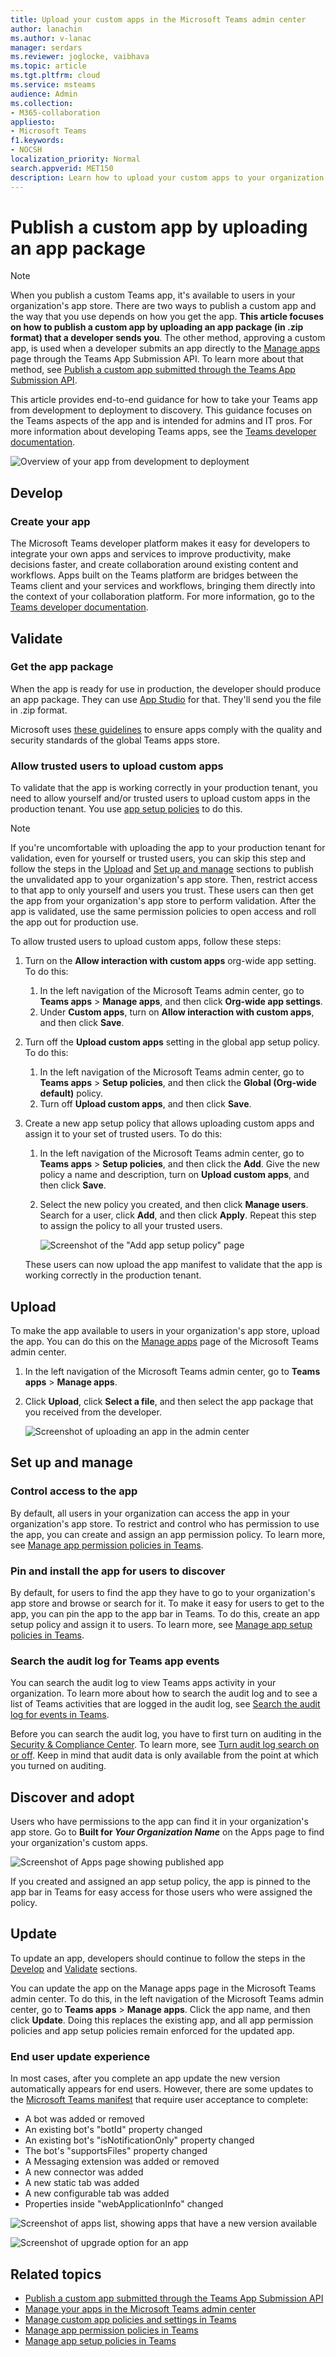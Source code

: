 ```yaml
---
title: Upload your custom apps in the Microsoft Teams admin center
author: lanachin
ms.author: v-lanac
manager: serdars
ms.reviewer: joglocke, vaibhava
ms.topic: article
ms.tgt.pltfrm: cloud
ms.service: msteams
audience: Admin
ms.collection: 
- M365-collaboration
appliesto: 
- Microsoft Teams
f1.keywords:
- NOCSH
localization_priority: Normal
search.appverid: MET150
description: Learn how to upload your custom apps to your organization's app store in the Microsoft Teams admin center. 
---
```


# Publish a custom app by uploading an app package

> [!NOTE]
> When you publish a custom Teams app, it's available to users in your organization's app store. There are two ways to publish a custom app and the way that you use depends on how you get the app. **This article focuses on how to publish a custom app by uploading an app package (in .zip format) that a developer sends you**. The other method, approving a custom app, is used when a developer submits an app directly to the <a href="https://docs.microsoft.com/microsoftteams/manage-apps" target="_blank">Manage apps</a> page through the Teams App Submission API. To learn more about that method, see <a href="https://docs.microsoft.com/microsoftteams/submit-approve-custom-apps" target="_blank">Publish a custom app submitted through the Teams App Submission API</a>.

This article provides end-to-end guidance for how to take your Teams app from development to deployment to discovery. This guidance focuses on the Teams aspects of the app and is intended for admins and IT pros. For more information about developing Teams apps, see the <a href="https://docs.microsoft.com/microsoftteams/platform" target="_blank">Teams developer documentation</a>.

![Overview of your app from development to deployment](media/upload-custom-apps.png)

## Develop

### Create your app

The Microsoft Teams developer platform makes it easy for developers to integrate your own apps and services to improve productivity, make decisions faster, and create collaboration around existing content and workflows. Apps built on the Teams platform are bridges between the Teams client and your services and workflows, bringing them directly into the context of your collaboration platform. For more information, go to the <a href="https://docs.microsoft.com/microsoftteams/platform" target="_blank">Teams developer documentation</a>.

## Validate

### Get the app package

When the app is ready for use in production, the developer should produce an app package. They can use <a href="https://docs.microsoft.com/microsoftteams/platform/get-started/get-started-app-studio" target="_blank">App Studio</a> for that. They'll send you the file in .zip format.

Microsoft uses <a href="https://docs.microsoft.com/microsoftteams/platform/publishing/office-store-approval" target="_blank">these guidelines</a> to ensure apps comply with the quality and security standards of the global Teams apps store.

### Allow trusted users to upload custom apps

To validate that the app is working correctly in your production tenant, you need to allow yourself and/or trusted users to upload custom apps in the production tenant. You use <a href="https://docs.microsoft.com/microsoftteams/teams-app-setup-policies" target="_blank">app setup policies</a> to do this.

> [!NOTE]
> If you're uncomfortable with uploading the app to your production tenant for validation, even for yourself or trusted users, you can skip this step and follow the steps in the [Upload](#upload) and [Set up and manage](#set-up-and-manage) sections to publish the unvalidated app to your organization's app store. Then, restrict access to that app to only yourself and users you trust. These users can then get the app from your organization's app store to perform validation. After the app is validated, use the same permission policies to open access and roll the app out for production use.

To allow trusted users to upload custom apps, follow these steps:

1. Turn on the **Allow interaction with custom apps** org-wide app setting. To do this:
    1. In the left navigation of the Microsoft Teams admin center, go to **Teams apps** > **Manage apps**, and then click **Org-wide app settings**.
    2. Under **Custom apps**, turn on **Allow interaction with custom apps**, and then click **Save**.
2. Turn off the **Upload custom apps** setting in the global app setup policy. To do this:
    1. In the left navigation of the Microsoft Teams admin center, go to **Teams apps** > **Setup policies**, and then click the **Global (Org-wide default)** policy.
    2. Turn off **Upload custom apps**, and then click **Save**.
3. Create a new app setup policy that allows uploading custom apps and assign it to your set of trusted users. To do this:
    1. In the left navigation of the Microsoft Teams admin center, go to **Teams apps** > **Setup policies**, and then click the **Add**. Give the new policy a name and description, turn on **Upload custom apps**, and then click **Save**.
    2. Select the new policy you created, and then click **Manage users**. Search for a user, click **Add**, and then click **Apply**. Repeat this step to assign the policy to all your trusted users.

        ![Screenshot of the "Add app setup policy" page](media/manage-your-lob-apps-new-app-setup-policy.png)

    These users can now upload the app manifest to validate that the app is working correctly in the production tenant.

## Upload

To make the app available to users in your organization's app store, upload the app. You can do this on the <a href="https://docs.microsoft.com/microsoftteams/manage-apps" target="_blank">Manage apps</a> page of the Microsoft Teams admin center.

1. In the left navigation of the Microsoft Teams admin center, go to **Teams apps** > **Manage apps**.
2. Click **Upload**, click **Select a file**, and then select the app package that you received from the developer.

   ![Screenshot of uploading an app in the admin center](media/manage-your-lob-apps-upload-new-app.png) 

## Set up and manage

### Control access to the app

By default, all users in your organization can access the app in your organization's app store. To restrict and control who has permission to use the app, you can create and assign an app permission policy. To learn more, see <a href="https://docs.microsoft.com/microsoftteams/teams-app-permission-policies" target="_blank">Manage app permission policies in Teams</a>.

### Pin and install the app for users to discover

By default, for users to find the app they have to go to your organization's app store and browse or search for it. To make it easy for users to get to the app, you can pin the app to the app bar in Teams. To do this, create an app setup policy and assign it to users. To learn more, see <a href="https://docs.microsoft.com/microsoftteams/teams-app-setup-policies" target="_blank">Manage app setup policies in Teams</a>.

### Search the audit log for Teams app events

You can search the audit log to view Teams apps activity in your organization. To learn more about how to search the audit log and to see a list of Teams activities that are logged in the audit log, see <a href="https://docs.microsoft.com/microsoftteams/audit-log-events" target="_blank">Search the audit log for events in Teams</a>.

Before you can search the audit log, you have to first turn on auditing in the <a href="https://protection.office.com" target="_blank">Security & Compliance Center</a>. To learn more, see <a href="https://support.office.com/article/Turn-Office-365-audit-log-search-on-or-off-e893b19a-660c-41f2-9074-d3631c95a014" target="_blank">Turn audit log search on or off</a>. Keep in mind that audit data is only available from the point at which you turned on auditing.

## Discover and adopt

Users who have permissions to the app can find it in your organization's app store. Go to **Built for *Your Organization Name*** on the Apps page to find your organization's custom apps.

![Screenshot of Apps page showing published app ](media/custom-app-lifecycle-discovery.png)

If you created and assigned an app setup policy, the app is pinned to the app bar in Teams for easy access for those users who were assigned the policy.

## Update

To update an app, developers should continue to follow the steps in the [Develop](#develop) and [Validate](#validate) sections.

You can update the app on the Manage apps page in the Microsoft Teams admin center. To do this, in the left navigation of the Microsoft Teams admin center, go to **Teams apps** > **Manage apps**. Click the app name, and then click **Update**. Doing this replaces the existing app, and all app permission policies and app setup policies remain enforced for the updated app.

### End user update experience

In most cases, after you complete an app update the new version automatically appears for end users. However, there are some updates to the <a href="https://docs.microsoft.com/microsoftteams/platform/resources/schema/manifest-schema" target="_blank">Microsoft Teams manifest</a> that require user acceptance to complete:

* A bot was added or removed
* An existing bot's "botId" property changed
* An existing bot's "isNotificationOnly" property changed
* The bot's "supportsFiles" property changed
* A Messaging extension was added or removed
* A new connector was added
* A new static tab was added
* A new configurable tab was added
* Properties inside "webApplicationInfo" changed

![Screenshot of apps list, showing apps that have a new version available](media/manage-your-custom-apps-update1.png)

![Screenshot of upgrade option for an app](media/manage-your-custom-apps-update2.png)

## Related topics

- [Publish a custom app submitted through the Teams App Submission API](submit-approve-custom-apps.md)
- [Manage your apps in the Microsoft Teams admin center](manage-apps.md)
- [Manage custom app policies and settings in Teams](teams-custom-app-policies-and-settings.md)
- [Manage app permission policies in Teams](teams-app-permission-policies.md)
- [Manage app setup policies in Teams](teams-app-setup-policies.md)
